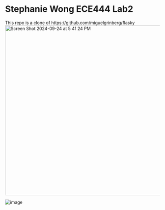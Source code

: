 <h1> Stephanie Wong ECE444 Lab2 </h1>
This repo is a clone of https://github.com/miguelgrinberg/flasky

<img width="553" alt="Screen Shot 2024-09-24 at 5 41 24 PM" src="https://github.com/user-attachments/assets/28e80a72-f48b-49b6-adfc-faa51fe71e01">

![image](https://github.com/user-attachments/assets/39f66247-50fd-445b-a00b-b66b73164713)
